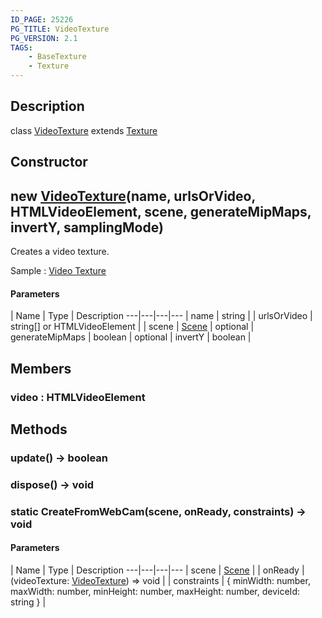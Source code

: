 ```yaml
---
ID_PAGE: 25226
PG_TITLE: VideoTexture
PG_VERSION: 2.1
TAGS:
    - BaseTexture
    - Texture
---
```

## Description

class [VideoTexture](/classes/3.1/VideoTexture) extends [Texture](/classes/3.1/Texture)



## Constructor

## new [VideoTexture](/classes/3.1/VideoTexture)(name, urlsOrVideo, HTMLVideoElement, scene, generateMipMaps, invertY, samplingMode)

Creates a video texture.

Sample : [Video Texture](https://doc.babylonjs.com/How_To/video_texture)

#### Parameters
 | Name | Type | Description
---|---|---|---
 | name | string | 
 | urlsOrVideo | string[] or HTMLVideoElement | 
 | scene | [Scene](/classes/3.1/Scene) | 
optional | generateMipMaps | boolean | 
optional | invertY | boolean | 
## Members

### video : HTMLVideoElement



## Methods

### update() &rarr; boolean


### dispose() &rarr; void


### static CreateFromWebCam(scene, onReady, constraints) &rarr; void



#### Parameters
 | Name | Type | Description
---|---|---|---
 | scene | [Scene](/classes/3.1/Scene) | 
 | onReady | (videoTexture: [VideoTexture](/classes/3.1/VideoTexture)) =&gt; void | 
 | constraints | { minWidth: number,  maxWidth: number,  minHeight: number,  maxHeight: number,  deviceId: string } | 
